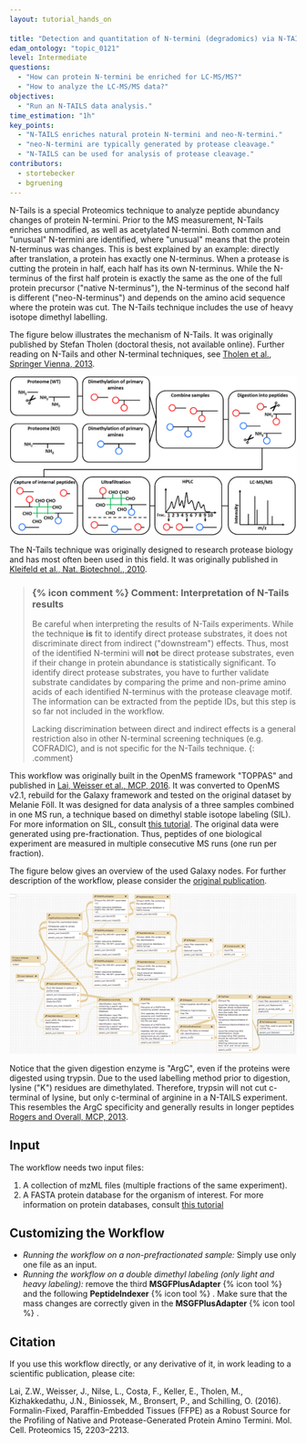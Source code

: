 ```yaml
---
layout: tutorial_hands_on

title: "Detection and quantitation of N-termini (degradomics) via N-TAILS"
edam_ontology: "topic_0121"
level: Intermediate
questions:
  - "How can protein N-termini be enriched for LC-MS/MS?"
  - "How to analyze the LC-MS/MS data?"
objectives:
  - "Run an N-TAILS data analysis."
time_estimation: "1h"
key_points:
  - "N-TAILS enriches natural protein N-termini and neo-N-termini."
  - "neo-N-termini are typically generated by protease cleavage."
  - "N-TAILS can be used for analysis of protease cleavage."
contributors:
  - stortebecker
  - bgruening
---
```


N-Tails is a special Proteomics technique to analyze peptide abundancy changes of protein N-termini. Prior to the MS measurement, N-Tails enriches unmodified, as well as acetylated N-termini. Both common and "unusual" N-termini are identified, where "unusual" means that the protein N-terminus was changes.
This is best explained by an example: directly after translation, a protein has exactly one N-terminus. When a protease is cutting the protein in half, each half has its own N-terminus. While the N-terminus of the first half protein is exactly the same as the one of the full protein precursor ("native N-terminus"), the N-terminus of the second half is different ("neo-N-terminus") and depends on the amino acid sequence where the protein was cut.
The N-Tails technique includes the use of heavy isotope dimethyl labelling.

The figure below illustrates the mechanism of N-Tails. It was originally published by Stefan Tholen (doctoral thesis, not available online). Further reading on N-Tails and other N-terminal techniques, see [Tholen et al., Springer Vienna, 2013](https://doi.org/10.1007/978-3-7091-0885-7_5).

![N-Tails technique](../../images/wf_ntails_technique.png "Overview of the N-Tails technique")

The N-Tails technique was originally designed to research protease biology and has most often been used in this field. It was originally published in [Kleifeld et al., Nat. Biotechnol., 2010](https://www.ncbi.nlm.nih.gov/pubmed/20208520).

> ### {% icon comment %} Comment: Interpretation of N-Tails results
>
> Be careful when interpreting the results of N-Tails experiments. While the technique **is** fit to identify direct protease substrates, it does not discriminate direct from indirect ("downstream") effects. Thus, most of the identified N-termini will **not** be direct protease substrates, even if their change in protein abundance is statistically significant. To identify direct protease substrates, you have to further validate substrate candidates by comparing the prime and non-prime amino acids of each identified N-terminus with the protease cleavage motif. The information can be extracted from the peptide IDs, but this step is so far not included in the workflow.
>
> Lacking discrimination between direct and indirect effects is a general restriction also in other N-terminal screening techniques (e.g. COFRADIC), and is not specific for the N-Tails technique.
{: .comment}

This workflow was originally built in the OpenMS framework "TOPPAS" and published in [Lai, Weisser et al., MCP, 2016](https://www.ncbi.nlm.nih.gov/pubmed/27087653). It was converted to OpenMS v2.1, rebuild for the Galaxy framework and tested on the original dataset by Melanie Föll. It was designed for data analysis of a three samples combined in one MS run, a technique based on dimethyl stable isotope labeling (SIL). For more information on SIL, consult [this tutorial]({{site.baseurl}}/topics/proteomics/tutorials/protein-quant-sil/tutorial.html). The original data were generated using pre-fractionation. Thus, peptides of one biological experiment are measured in multiple consecutive MS runs (one run per fraction).

The figure below gives an overview of the used Galaxy nodes. For further description of the workflow, please consider the [original publication](https://www.ncbi.nlm.nih.gov/pubmed/27087653).

![N-Tails Galaxy Workflow](../../images/wf_ntails_tripleDimethylLabel.png "N-Tails Galaxy Workflow")

Notice that the given digestion enzyme is "ArgC", even if the proteins were digested using trypsin. Due to the used labelling method prior to digestion, lysine ("K") residues are dimethylated. Therefore, trypsin will not cut c-terminal of lysine, but only c-terminal of arginine in a N-TAILS experiment. This resembles the ArgC specificity and generally results in longer peptides [Rogers and Overall, MCP, 2013](http://www.mcponline.org/content/12/12/3532.full).

## Input

The workflow needs two input files:

  1) A collection of mzML files (multiple fractions of the same experiment).
  2) A FASTA protein database for the organism of interest. For more information on protein databases, consult [this tutorial]({{site.baseurl}}/topics/proteomics/tutorials/database-handling/tutorial.html)

## Customizing the Workflow

- *Running the workflow on a non-prefractionated sample:* Simply use only one file as an input.
- *Running the workflow on a double dimethyl labeling (only light and heavy labeling):* remove the third **MSGFPlusAdapter** {% icon tool %} and the following **PeptideIndexer** {% icon tool %} . Make sure that the mass changes are correctly given in the **MSGFPlusAdapter** {% icon tool %} .

## Citation

If you use this workflow directly, or any derivative of it, in work leading to a scientific publication,
please cite:

Lai, Z.W., Weisser, J., Nilse, L., Costa, F., Keller, E., Tholen, M., Kizhakkedathu, J.N., Biniossek, M., Bronsert, P., and Schilling, O. (2016). Formalin-Fixed, Paraffin-Embedded Tissues (FFPE) as a Robust Source for the Profiling of Native and Protease-Generated Protein Amino Termini. Mol. Cell. Proteomics 15, 2203–2213.
